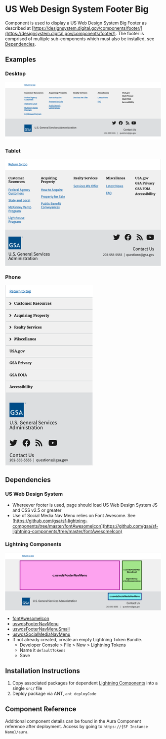 # US Web Design System Footer Big

Component is used to display a US Web Design System Big Footer as described at [https://designsystem.digital.gov/components/footer/](https://designsystem.digital.gov/components/footer/). The footer is comprised of multiple sub-components which must also be installed, see [Dependencies](#dependencies).

## Examples

### Desktop

![US Web Design System Footer at desktop width](img/desktop.png)

### Tablet

![US Web Design System Footer at tablet width](img/tablet.png)

### Phone

![US Web Design System Footer at phone width](img/phone.png)

## Dependencies

### US Web Design System

* Whereever footer is used, page should load US Web Design System JS and CSS v2.5 or greater
* Use of Social Media Nav Menu relies on Font Awesome. See [https://github.com/gsa/sf-lightning-components/tree/master/fontAwesomeIcon](https://github.com/gsa/sf-lightning-components/tree/master/fontAwesomeIcon)

### Lightning Components

![Footer component makeup](img/footerBigComponents.png)

* [fontAwesomeIcon](https://github.com/gsa/sf-lightning-components/tree/master/fontAwesomeIcon)
* [uswdsFooterNavMenu](https://github.com/gsa/sf-lightning-components/tree/master/uswdsFooterNavMenu)
* [uswdsFooterNavMenuSmall](https://github.com/gsa/sf-lightning-components/tree/master/uswdsFooterNavMenuSmall)
* [uswdsSocialMediaNavMenu](https://github.com/gsa/sf-lightning-components/tree/master/uswdsSocialMediaNavMenu)
* If not already created, create an empty Lightning Token Bundle.
  * Developer Console > File > New > Lightning Tokens
  * Name it `defaultTokens`
  * Save

## Installation Instructions

1. Copy associated packages for dependent [Lightning Components](#lightning-components) into a single `src/` file
1. Deploy package via ANT, `ant deployCode`

## Component Reference

Additional component details can be found in the Aura Component reference after deployment. Access by going to `https://{SF Instance Name}/aura`.
